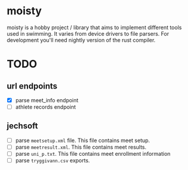 # moisty

moisty is a hobby project / library that aims to implement different tools used in swimming. It varies from device drivers to file parsers. For development you'll need nightly version of the rust compiler.

# TODO

## url endpoints
- [x] parse meet_info endpoint
- [ ] athlete records endpoint

## jechsoft
- [ ] parse `meetsetup.xml` file. This file contains meet setup.
- [ ] parse `meetresult.xml`. This file contains meet results.
- [ ] parse `uni_p.txt`. This file contains meet enrollment information
- [ ] parse `tryggivann.csv` exports.
